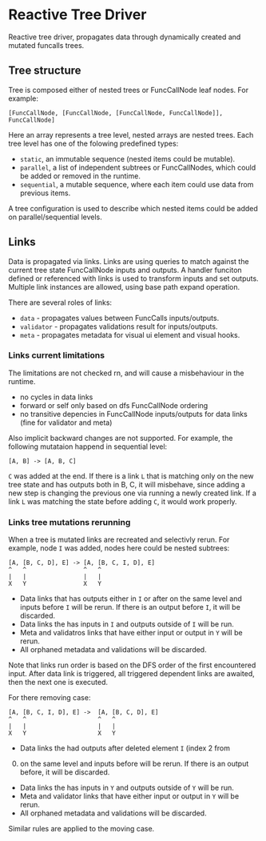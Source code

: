 # Reactive Tree Driver

Reactive tree driver, propagates data through dynamically created and
mutated funcalls trees.

## Tree structure

Tree is composed either of nested trees or FuncCallNode leaf
nodes. For example:

```
[FuncCallNode, [FuncCallNode, [FuncCallNode, FuncCallNode]], FuncCallNode]
```

Here an array represents a tree level, nested arrays are nested
trees. Each tree level has one of the folowing predefined types:

- `static`, an immutable sequence (nested items could be mutable).
- `parallel`, a list of independent subtrees or FuncCallNodes, which
  could be added or removed in the runtime.
- `sequential`, a mutable sequence, where each item could use data
  from previous items.

A tree configuration is used to describe which nested items could be
added on parallel/sequential levels.

## Links

Data is propagated via links. Links are using queries to match against
the current tree state FuncCallNode inputs and outputs. A handler
funciton defined or referenced with links is used to transform inputs
and set outputs.  Multiple link instances are allowed, using base path
expand operation.

There are several roles of links:

- `data` - propagates values between FuncCalls inputs/outputs.
- `validator` - propagates validations result for inputs/outputs.
- `meta` - propagates metadata for visual ui element and visual hooks.

### Links current limitations

The limitations are not checked rn, and will cause a misbehaviour in
the runtime.

- no cycles in data links
- forward or self only based on dfs FuncCallNode ordering
- no transitive depencies in FuncCallNode inputs/outputs for data
  links (fine for validator and meta)

Also implicit backward changes are not supported. For example, the
following mutataion happend in sequential level:

```
[A, B] -> [A, B, C]
```

`C` was added at the end. If there is a link `L` that is matching only
on the new tree state and has outputs both in B, C, it will misbehave,
since adding a new step is changing the previous one via running a
newly created link. If a link `L` was matching the state before adding
`C`, it would work properly.

### Links tree mutations rerunning

When a tree is mutated links are recreated and selectivly rerun. For
example, node `I` was added, nodes here could be nested subtrees:

```
[A, [B, C, D], E] -> [A, [B, C, I, D], E]
^	^                ^	 ^
|   |                |   |
X   Y                X   Y
```

- Data links that has outputs either in `I` or after on the same level
and inputs before `I` will be rerun. If there is an output before `I`,
it will be discarded.
- Data links the has inputs in `I` and outputs outside of `I` will be
  run.
- Meta and validatros links that have either input or output in `Y`
  will be rerun.
- All orphaned metadata and validations will be discarded.

Note that links run order is based on the DFS order of the first
encountered input. After data link is triggered, all triggered
dependent links are awaited, then the next one is executed.


For there removing case:
```
[A, [B, C, I, D], E] ->  [A, [B, C, D], E]
^	^                    ^   ^
|   |                    |   |
X   Y                    X   Y
```

- Data links the had outputs after deleted element `I` (index 2 from
0) on the same level and inputs before will be rerun. If there is an
output before, it will be discarded.
- Data links the has inputs in `Y` and outputs outside of `Y` will be
  run.
- Meta and validator links that have either input or output in `Y` will be rerun.
- All orphaned metadata and validations will be discarded.

Similar rules are applied to the moving case.
